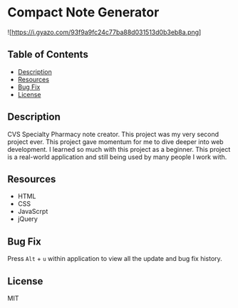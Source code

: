 # **Compact Note Generator**
![https://i.gyazo.com/93f9a9fc24c77ba88d031513d0b3eb8a.png]

## Table of Contents
- [ Description ](#desc)
- [ Resources ](#resources)
- [ Bug Fix ](#bug_fix)
- [ License ](#license)

<a name="desc"></a>
## Description
CVS Specialty Pharmacy note creator. This project was my very second project ever. This project gave momentum for me to dive deeper into web development. I learned so much with this project as a beginner. This project is a real-world application and still being used by many people I work with.

<a name="resources"></a>
## Resources
- HTML
- CSS
- JavaScrpt
- jQuery

<a name="bug_fix"></a>
## Bug Fix
Press `Alt` + `u` within application to view all the update and bug fix history.

<a name="license"></a>
## License

MIT

